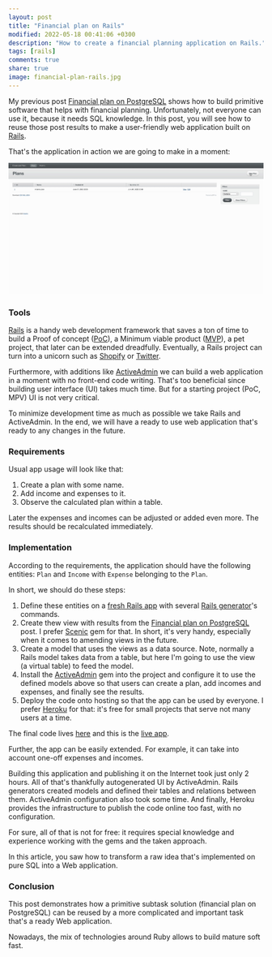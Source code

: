 ```yaml
---
layout: post
title: "Financial plan on Rails"
modified: 2022-05-18 00:41:06 +0300
description: "How to create a financial planning application on Rails."
tags: [rails]
comments: true
share: true
image: financial-plan-rails.jpg
---
```


My previous post [Financial plan on PostgreSQL](/financial-plan-on-postgresql/) shows how to
build primitive software that helps with financial planning. Unfortunately, not everyone can use it,
because it needs SQL knowledge. In this post, you will see how to reuse those post results to
make a user-friendly web application built on [Rails](https://rubyonrails.org/).

That's the application in action we are going to make in a moment:

![Financial plan ActiveAdmin](/blog/images/financial-plan-rails.gif)

### Tools

[Rails](https://rubyonrails.org/) is a handy web development framework that saves a ton of time to build
a Proof of concept ([PoC](https://en.wikipedia.org/wiki/Proof_of_concept)),
a Minimum viable product ([MVP](https://en.wikipedia.org/wiki/Minimum_viable_product)), a pet project,
that later can be extended dreadfully. Eventually, a Rails project can turn into a unicorn such as [Shopify](https://www.shopify.com/) or [Twitter](https://twitter.com/).

Furthermore, with additions like [ActiveAdmin](https://activeadmin.info/) we can build a web application in a moment with no front-end code writing.
That's too beneficial since building user interface (UI) takes much time. But for a starting project (PoC, MPV) UI is not very critical.

To minimize development time as much as possible we take Rails and ActiveAdmin. In the end, we will have a ready to use web application that's ready to any changes in the future.

### Requirements

Usual app usage will look like that:
1. Create a plan with some name.
2. Add income and expenses to it.
3. Observe the calculated plan within a table.

Later the expenses and incomes can be adjusted or added even more. The results should be recalculated immediately.

### Implementation

According to the requirements, the application should have the following entities: `Plan` and `Income` with `Expense` belonging to the `Plan`.

In short, we should do these steps:

1. Define these entities on a [fresh Rails app](https://guides.rubyonrails.org/getting_started.html#creating-the-blog-application) with several [Rails generator](https://guides.rubyonrails.org/command_line.html#bin-rails-generate)'s commands.
1. Create thew view with results from the [Financial plan on PostgreSQL](/financial-plan-on-postgresql/) post. I prefer [Scenic](https://github.com/scenic-views/scenic) gem for that. In short, it's very handy, especially when it comes to amending views in the future.
1. Create a model that uses the views as a data source. Note, normally a Rails model takes data from a table, but here I'm going to use the view (a virtual table) to feed the model.
1. Install the [ActiveAdmin](https://activeadmin.info/0-installation.html) gem into the project and configure it to use the defined models above so that users can create a plan, add incomes and expenses, and finally see the results.
1. Deploy the code onto hosting so that the app can be used by everyone. I prefer [Heroku](https://heroku.com/) for that: it's free for small projects that serve not many users at a time.

The final code lives [here](https://github.com/widefix/financial-plan) and this is the [live app](https://dry-wave-47133.herokuapp.com/).

Further, the app can be easily extended. For example, it can take into account one-off expenses and incomes.

Building this application and publishing it on the Internet took just only 2 hours.
All of that's thankfully autogenerated UI by ActiveAdmin. Rails generators created models and defined their tables and relations between them.
ActiveAdmin configuration also took some time. And finally, Heroku provides the infrastructure to publish the code online too fast, with no configuration.

For sure, all of that is not for free: it requires special knowledge and experience working with the gems and the taken approach.

In this article, you saw how to transform a raw idea that's implemented on pure SQL into a Web application.


### Conclusion

This post demonstrates how a primitive subtask solution (financial plan on PostgreSQL) can be reused
by a more complicated and important task that's a ready Web application.

Nowadays, the mix of technologies around Ruby allows to build mature soft fast.
